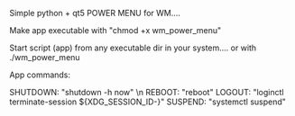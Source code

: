 Simple python + qt5 POWER MENU for WM....

Make app executable with "chmod +x wm_power_menu"

Start script (app) from any executable dir in your system.... or with ./wm_power_menu

App commands:

SHUTDOWN:   "shutdown -h now" \n
REBOOT:     "reboot"
LOGOUT:     "loginctl terminate-session ${XDG_SESSION_ID-}"
SUSPEND:    "systemctl suspend"

